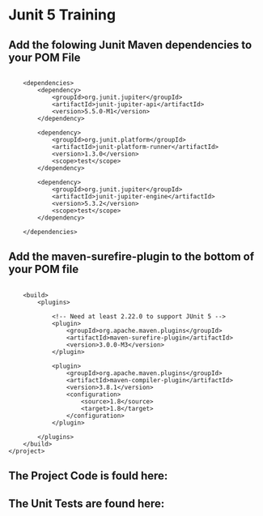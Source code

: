# Junit 5 Training 

## Add the folowing Junit Maven dependencies to your POM File
```

    <dependencies>
		<dependency>
			<groupId>org.junit.jupiter</groupId>
			<artifactId>junit-jupiter-api</artifactId>
			<version>5.5.0-M1</version>
		</dependency>

		<dependency>
			<groupId>org.junit.platform</groupId>
			<artifactId>junit-platform-runner</artifactId>
			<version>1.3.0</version>
			<scope>test</scope>
		</dependency>

		<dependency>
			<groupId>org.junit.jupiter</groupId>
			<artifactId>junit-jupiter-engine</artifactId>
			<version>5.3.2</version>
			<scope>test</scope>
		</dependency>
                
    </dependencies>
```

## Add the maven-surefire-plugin to the bottom of your POM file
```               
    
    <build>
        <plugins>

            <!-- Need at least 2.22.0 to support JUnit 5 -->
            <plugin>
                <groupId>org.apache.maven.plugins</groupId>
                <artifactId>maven-surefire-plugin</artifactId>
                <version>3.0.0-M3</version>
            </plugin>

            <plugin>
                <groupId>org.apache.maven.plugins</groupId>
                <artifactId>maven-compiler-plugin</artifactId>
                <version>3.8.1</version>
                <configuration>
                    <source>1.8</source>
                    <target>1.8</target>
                </configuration>
            </plugin>

        </plugins>
    </build>  
</project>

```

## The Project Code is fould here:


## The Unit Tests are found here:

